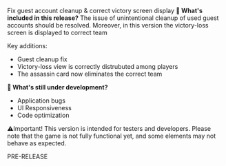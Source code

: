 Fix guest account cleanup & correct victory screen display
**🔧 What's included in this release?**
The issue of unintentional cleanup of used guest accounts should be resolved. Moreover, in this version the victory-loss screen is displayed to correct team

Key additions: 
- Guest cleanup fix
- Victory-loss view is correctly distrubuted among players
- The assassin card now eliminates the correct team

**🚧 What's still under development?**
- Application bugs
- UI Responsiveness
- Code optimization

⚠️Important! This version is intended for testers and developers. Please note that the game is not fully functional yet, and some elements may not behave as expected.

PRE-RELEASE

